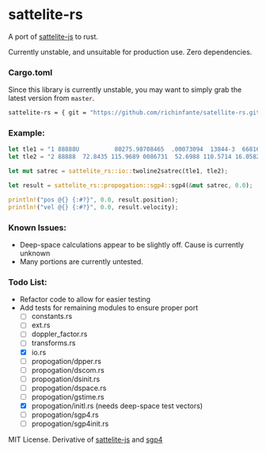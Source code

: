 # sattelite-rs

A port of [sattelite-js](https://github.com/shashwatak/satellite-js) to rust.

Currently unstable, and unsuitable for production use. Zero dependencies.


### Cargo.toml
Since this library is currently unstable, you may want to simply grab the latest version from `master`.
```bash
sattelite-rs = { git = "https://github.com/richinfante/satellite-rs.git", branch = "master" }
```

### Example:
```rust
let tle1 = "1 88888U          80275.98708465  .00073094  13844-3  66816-4 0    8";
let tle2 = "2 88888  72.8435 115.9689 0086731  52.6988 110.5714 16.05824518  105";

let mut satrec = sattelite_rs::io::twoline2satrec(tle1, tle2);

let result = sattelite_rs::propogation::sgp4::sgp4(&mut satrec, 0.0);

println!("pos @{} {:#?}", 0.0, result.position);
println!("vel @{} {:#?}", 0.0, result.velocity);
```

### Known Issues:
- Deep-space calculations appear to be slightly off. Cause is currently unknown
- Many portions are currently untested.

### Todo List:
- Refactor code to allow for easier testing
- Add tests for remaining modules to ensure proper port
  - [ ] constants.rs
  - [ ] ext.rs
  - [ ] doppler_factor.rs
  - [ ] transforms.rs
  - [x] io.rs
  - [ ] propogation/dpper.rs
  - [ ] propogation/dscom.rs
  - [ ] propogation/dsinit.rs
  - [ ] propogation/dspace.rs
  - [ ] propogation/gstime.rs
  - [x] propogation/initl.rs (needs deep-space test vectors)
  - [ ] propogation/sgp4.rs
  - [ ] propogation/sgp4init.rs

MIT License. Derivative of [sattelite-js](https://github.com/shashwatak/satellite-js) and [sgp4](https://pypi.org/project/sgp4/)